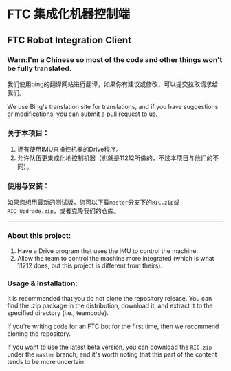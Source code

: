 # FTC 集成化机器控制端
## FTC Robot Integration Client

### Warn:I'm a Chinese so most of the code and other things won't be fully translated.

我们使用bing的翻译网站进行翻译，如果你有建议或修改，可以提交拉取请求给我们。

We use Bing's translation site for translations, and if you have suggestions or modifications, you can submit a pull request to us.


### 关于本项目：

1. 拥有使用IMU来操控机器的Drive程序。
2. 允许队伍更集成化地控制机器（也就是11212所做的，不过本项目与他们的不同）。

### 使用与安装：
如果您想用最新的测试版，您可以下载```master```分支下的```RIC.zip```或```RIC_Updrade.zip```，或者克隆我们的仓库。

---

### About this project:

1. Have a Drive program that uses the IMU to control the machine.
2. Allow the team to control the machine more integrated (which is what 11212 does, but this project is different from theirs).

### Usage & Installation:

It is recommended that you do not clone the repository release. You can find the .zip package in the distribution, download it, and extract it to the specified directory (i.e., teamcode).

If you're writing code for an FTC bot for the first time, then we recommend cloning the repository.

If you want to use the latest beta version, you can download the ```RIC.zip``` under the ```master``` branch, and it's worth noting that this part of the content tends to be more uncertain.
